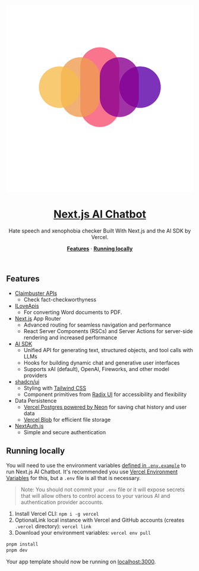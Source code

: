 <a href="https://chat.vercel.ai/">


  <img alt="MIRROR" src="public/images/M.I.R.R.O.R-2.svg">


  <h1 align="center">Next.js AI Chatbot</h1>


</a>
<p align="center">
  Hate speech and xenophobia checker Built With Next.js and the AI SDK by Vercel.
</p>

<p align="center">
  <a href="#features"><strong>Features</strong></a> ·
  <a href="#running-locally"><strong>Running locally</strong></a>
</p>
<br/>

## Features

- [Claimbuster APIs](https://idir.uta.edu/claimbuster/)
  - Check fact-checkworthyness
- [ILoveApis](https://www.iloveapi.com/)
  - For converting Word documents to PDF.
- [Next.js](https://nextjs.org) App Router
  - Advanced routing for seamless navigation and performance
  - React Server Components (RSCs) and Server Actions for server-side rendering and increased performance
- [AI SDK](https://sdk.vercel.ai/docs)
  - Unified API for generating text, structured objects, and tool calls with LLMs
  - Hooks for building dynamic chat and generative user interfaces
  - Supports xAI (default), OpenAI, Fireworks, and other model providers
- [shadcn/ui](https://ui.shadcn.com)
  - Styling with [Tailwind CSS](https://tailwindcss.com)
  - Component primitives from [Radix UI](https://radix-ui.com) for accessibility and flexibility
- Data Persistence
  - [Vercel Postgres powered by Neon](https://vercel.com/storage/postgres) for saving chat history and user data
  - [Vercel Blob](https://vercel.com/storage/blob) for efficient file storage
- [NextAuth.js](https://github.com/nextauthjs/next-auth)
  - Simple and secure authentication



## Running locally

You will need to use the environment variables [defined in `.env.example`](.env.example) to run Next.js AI Chatbot. It's recommended you use [Vercel Environment Variables](https://vercel.com/docs/projects/environment-variables) for this, but a `.env` file is all that is necessary.

> Note: You should not commit your `.env` file or it will expose secrets that will allow others to control access to your various AI and authentication provider accounts.

1. Install Vercel CLI: `npm i -g vercel`
2. OptionalLink local instance with Vercel and GitHub accounts (creates `.vercel` directory): `vercel link`
3. Download your environment variables: `vercel env pull`

```bash
pnpm install
pnpm dev
```

Your app template should now be running on [localhost:3000](http://localhost:3000/).
